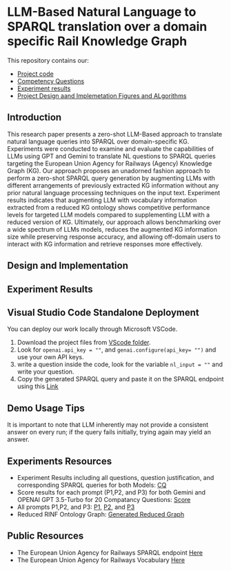 # LLM-Based Natural Language to SPARQL translation over a domain specific Rail Knowledge Graph
This repository contains our:

- [Project code](https://github.com/mhrjabary/NL-TO-SPARQL-RINF/tree/main/Source%20Code)
- [Competency Questions](https://github.com/mhrjabary/NL-TO-SPARQL-RINF/tree/main/Experiment%20Results)
- [Experiment results](https://github.com/mhrjabary/NL-TO-SPARQL-RINF/tree/main/Experiment%20Results)
- [Project Design aand Implemetation Figures and ALgorithms](https://github.com/mhrjabary/NL-TO-SPARQL-RINF/tree/main/Figures)

## Introduction
This research paper presents a zero-shot LLM-Based approach to translate natural language queries into SPARQL over domain-specific KG. Experiments were conducted to examine and evaluate the capabilities of LLMs using GPT and Gemini to translate NL questions to SPARQL queries targeting the European Union Agency for Railways (Agency) Knowledge Graph (KG). Our approach proposes an unadorned fashion approach to perform a zero-shot SPARQL query generation by augmenting LLMs with different arrangements of previously extracted KG information without any prior natural language processing techniques on the input text. Experiment results indicates that augmenting LLM with vocabulary information extracted from a reduced KG ontology shows competitive performance levels for targeted LLM models compared to supplementing LLM with a reduced version of KG. Ultimately, our approach allows benchmarking over a wide spectrum of LLMs models, reduces the augmented KG information size while preserving response accuracy, and allowing off-domain users to interact with KG information and retrieve responses more effectively.

## Design and Implementation



## Experiment Results



## Visual Studio Code Standalone Deployment
You can deploy our work locally through Microsoft VSCode.
1. Download the project files from [VScode folder](https://github.com/mhrjabary/LLMBased-NL-SPARQL/tree/main/VScode).
2. Look for `openai.api_key = ""`, and `genai.configure(api_key= "")` and use your own API keys.  
3. write a question inside the code, look for the variable `nl_input = ""` and write your question.
4. Copy the generated SPARQL query and paste it on the SPARQL endpoint using this [Link](https://data-interop.era.europa.eu/endpoint)

## Demo Usage Tips
It is important to note that LLM inherently may not provide a consistent answer on every run; if the query fails initially, trying again may yield an answer.

## Experiments Resources
- Experiment Results including all questions, question justification, and corresponding SPARQL queries for both Models: [CQ](https://github.com/mhrjabary/LLMBased-NL-SPARQL/blob/main/Experiment%20results%20sheet%201.1.xlsx)
- Score results for each prompt (P1,P2, and P3) for both Gemini and OPENAI GPT 3.5-Turbo for 20 Compatancy Questions: [Score](https://github.com/mhrjabary/LLMBased-NL-SPARQL/blob/main/Experiment%20Results%20percentage.xlsx)
- All prompts P1,P2, and P3: [P1](https://github.com/mhrjabary/LLMBased-NL-SPARQL/tree/main/Prompts), [P2](https://github.com/mhrjabary/LLMBased-NL-SPARQL/tree/main/Prompts), and [P3](https://github.com/mhrjabary/LLMBased-NL-SPARQL/tree/main/Prompts)
- Reduced RINF Ontology Graph: [Generated Reduced Graph](https://github.com/mhrjabary/LLMBased-NL-SPARQL/blob/main/reduced_graph.ttl)

## Public Resources
- The European Union Agency for Railways SPARQL endpoint [Here](https://data-interop.era.europa.eu/endpoint)
- The European Union Agency for Railways Vocabulary [Here](https://data-interop.era.europa.eu/era-vocabulary/)

